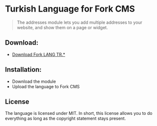 # Turkish Language for Fork CMS
> The addresses module lets you add multiple addresses to your website, and show them on a page or widget.
## Download:
- [Download Fork LANG TR.*](https://github.com/huseyinates/fork-cms-language-tr/archive/master.zip)

## Installation:
- Download the module
- Upload the language to Fork CMS


## License

The language is licensed under MIT. In short, this license allows you to do everything as long as the copyright statement stays present.


